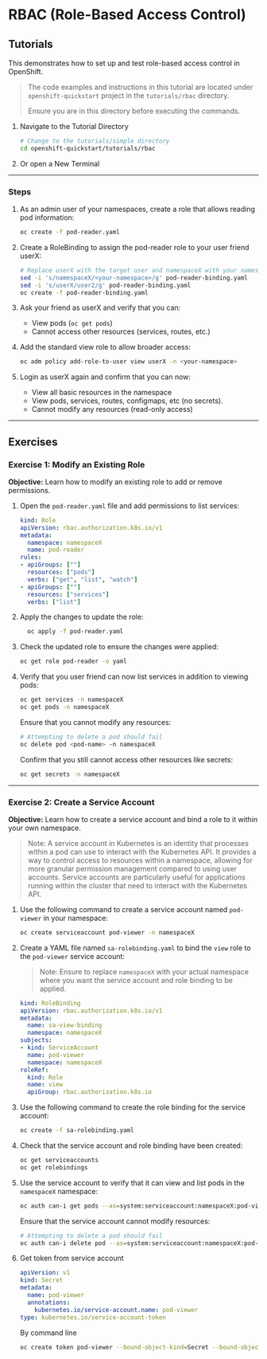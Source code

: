 # RBAC (Role-Based Access Control)

## Tutorials

This demonstrates how to set up and test role-based access control in OpenShift.

> The code examples and instructions in this tutorial are located under `openshift-quickstart` project in the
> `tutorials/rbac` directory. 
>
> Ensure you are in this directory before executing the commands.
>

1. Navigate to the Tutorial Directory
    ```bash
    # Change to the tutorials/simple directory
    cd openshift-quickstart/tutorials/rbac
    ```

2. Or open a New Terminal

---

### Steps

1. As an admin user of your namespaces, create a role that allows reading pod information:
   ```bash
   oc create -f pod-reader.yaml
   ```

2. Create a RoleBinding to assign the pod-reader role to your user friend userX:
   ```bash
   # Replace userX with the target user and namespaceX with your namespace in the pod-reader-binding.
   sed -i 's/namespaceX/<your-namespace>/g' pod-reader-binding.yaml
   sed -i 's/userX/user2/g' pod-reader-binding.yaml
   oc create -f pod-reader-binding.yaml
   ```

3. Ask your friend as userX and verify that you can:
   - View pods (`oc get pods`)
   - Cannot access other resources (services, routes, etc.)

4. Add the standard view role to allow broader access:
   ```bash
   oc adm policy add-role-to-user view userX -n <your-namespace>
   ```

5. Login as userX again and confirm that you can now:
   - View all basic resources in the namespace
   - View pods, services, routes, configmaps, etc (no secrets).
   - Cannot modify any resources (read-only access)

---

## Exercises

### Exercise 1: Modify an Existing Role

**Objective:** Learn how to modify an existing role to add or remove permissions.

1. Open the `pod-reader.yaml` file and add permissions to list services:
     ```yaml
     kind: Role
     apiVersion: rbac.authorization.k8s.io/v1
     metadata:
       namespace: namespaceX
       name: pod-reader
     rules:
     - apiGroups: [""]
       resources: ["pods"]
       verbs: ["get", "list", "watch"]
     - apiGroups: [""]
       resources: ["services"]
       verbs: ["list"]
     ```

2. Apply the changes to update the role:
   ```bash
     oc apply -f pod-reader.yaml
   ```

3. Check the updated role to ensure the changes were applied:
   ```bash
   oc get role pod-reader -o yaml
   ```

4. Verify that you user friend can now list services in addition to viewing pods:
    ```bash
    oc get services -n namespaceX
    oc get pods -n namespaceX
    ```
   Ensure that you cannot modify any resources:
   ```bash
   # Attempting to delete a pod should fail
   oc delete pod <pod-name> -n namespaceX
   ```
   Confirm that you still cannot access other resources like secrets:
   ```bash
   oc get secrets -n namespaceX
   ```

---

### Exercise 2: Create a Service Account

**Objective:** Learn how to create a service account and bind a role to it within your own namespace.

> Note: A service account in Kubernetes is an identity that processes within a pod can use to interact with the Kubernetes API. It provides a way to control access to resources within a namespace, allowing for more granular permission management compared to using user accounts. Service accounts are particularly useful for applications running within the cluster that need to interact with the Kubernetes API.


1. Use the following command to create a service account named `pod-viewer` in your namespace:
    ```bash
    oc create serviceaccount pod-viewer -n namespaceX
    ```

2. Create a YAML file named `sa-rolebinding.yaml` to bind the `view` role to the `pod-viewer` service account:
    > Note: Ensure to replace `namespaceX` with your actual namespace where you want the service account and role binding to be applied.

    ```yaml
    kind: RoleBinding
    apiVersion: rbac.authorization.k8s.io/v1
    metadata:
      name: sa-view-binding
      namespace: namespaceX
    subjects:
    - kind: ServiceAccount
      name: pod-viewer
      namespace: namespaceX
    roleRef:
      kind: Role
      name: view
      apiGroup: rbac.authorization.k8s.io
    ```

3. Use the following command to create the role binding for the service account:
     ```bash
     oc create -f sa-rolebinding.yaml
     ```

4. Check that the service account and role binding have been created:
     ```bash
     oc get serviceaccounts
     oc get rolebindings
     ```

5. Use the service account to verify that it can view and list pods in the `namespaceX` namespace:
     ```bash
     oc auth can-i get pods --as=system:serviceaccount:namespaceX:pod-viewer -n namespaceX
     ```
   Ensure that the service account cannot modify resources:
     ```bash
     # Attempting to delete a pod should fail
     oc auth can-i delete pod --as=system:serviceaccount:namespaceX:pod-viewer -n namespaceX
     ```

6. Get token from service account

    ```yaml
    apiVersion: v1
    kind: Secret
    metadata:
      name: pod-viewer
      annotations:
        kubernetes.io/service-account.name: pod-viewer
    type: kubernetes.io/service-account-token
    ```

    By command line
    
    ```bash
    oc create token pod-viewer --bound-object-kind=Secret --bound-object-name=pod-viewer -n namespaceX
    ```